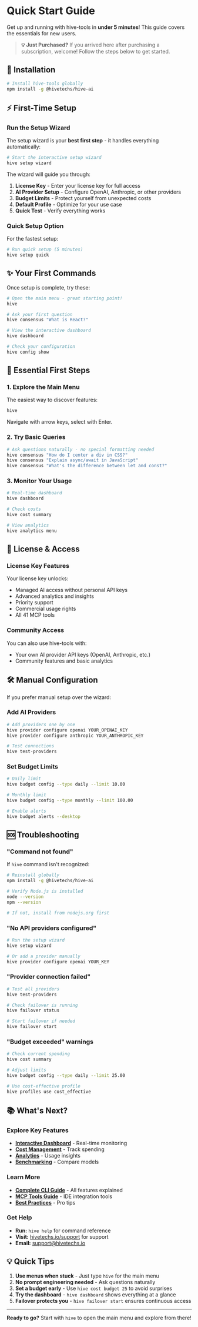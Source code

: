 # Quick Start Guide

Get up and running with hive-tools in **under 5 minutes**! This guide covers the essentials for new users.


> **💡 Just Purchased?** If you arrived here after purchasing a subscription, welcome! Follow the steps below to get started.

## 🚀 Installation

```bash
# Install hive-tools globally
npm install -g @hivetechs/hive-ai
```

## ⚡ First-Time Setup

### Run the Setup Wizard
The setup wizard is your **best first step** - it handles everything automatically:

```bash
# Start the interactive setup wizard
hive setup wizard
```

The wizard will guide you through:
1. **License Key** - Enter your license key for full access
2. **AI Provider Setup** - Configure OpenAI, Anthropic, or other providers
3. **Budget Limits** - Protect yourself from unexpected costs
4. **Default Profile** - Optimize for your use case
5. **Quick Test** - Verify everything works

### Quick Setup Option
For the fastest setup:
```bash
# Run quick setup (5 minutes)
hive setup quick
```

## ✨ Your First Commands

Once setup is complete, try these:

```bash
# Open the main menu - great starting point!
hive

# Ask your first question
hive consensus "What is React?"

# View the interactive dashboard
hive dashboard

# Check your configuration
hive config show
```

## 🎯 Essential First Steps

### 1. Explore the Main Menu
The easiest way to discover features:
```bash
hive
```
Navigate with arrow keys, select with Enter.

### 2. Try Basic Queries
```bash
# Ask questions naturally - no special formatting needed
hive consensus "How do I center a div in CSS?"
hive consensus "Explain async/await in JavaScript"
hive consensus "What's the difference between let and const?"
```

### 3. Monitor Your Usage
```bash
# Real-time dashboard
hive dashboard

# Check costs
hive cost summary

# View analytics
hive analytics menu
```

## 🔑 License & Access

### License Key Features
Your license key unlocks:
- Managed AI access without personal API keys
- Advanced analytics and insights
- Priority support
- Commercial usage rights
- All 41 MCP tools

### Community Access
You can also use hive-tools with:
- Your own AI provider API keys (OpenAI, Anthropic, etc.)
- Community features and basic analytics

## 🛠️ Manual Configuration

If you prefer manual setup over the wizard:

### Add AI Providers
```bash
# Add providers one by one
hive provider configure openai YOUR_OPENAI_KEY
hive provider configure anthropic YOUR_ANTHROPIC_KEY

# Test connections
hive test-providers
```

### Set Budget Limits
```bash
# Daily limit
hive budget config --type daily --limit 10.00

# Monthly limit
hive budget config --type monthly --limit 100.00

# Enable alerts
hive budget alerts --desktop
```

## 🆘 Troubleshooting

### "Command not found"
If `hive` command isn't recognized:
```bash
# Reinstall globally
npm install -g @hivetechs/hive-ai

# Verify Node.js is installed
node --version
npm --version

# If not, install from nodejs.org first
```

### "No API providers configured"
```bash
# Run the setup wizard
hive setup wizard

# Or add a provider manually
hive provider configure openai YOUR_KEY
```

### "Provider connection failed"
```bash
# Test all providers
hive test-providers

# Check failover is running
hive failover status

# Start failover if needed
hive failover start
```

### "Budget exceeded" warnings
```bash
# Check current spending
hive cost summary

# Adjust limits
hive budget config --type daily --limit 25.00

# Use cost-effective profile
hive profiles use cost_effective
```

## 📚 What's Next?

### Explore Key Features
- **[Interactive Dashboard](/documentation/cli-tools-guide#-interactive-dashboard)** - Real-time monitoring
- **[Cost Management](/documentation/cli-tools-guide#-cost-intelligence--budget-management)** - Track spending
- **[Analytics](/documentation/cli-tools-guide#-advanced-analytics--insights)** - Usage insights
- **[Benchmarking](/documentation/cli-tools-guide#-performance-benchmarking)** - Compare models

### Learn More
- **[Complete CLI Guide](/documentation/cli-tools-guide)** - All features explained
- **[MCP Tools Guide](/documentation/mcp-tool-guide)** - IDE integration tools
- **[Best Practices](/documentation/cli-tools-guide#-best-practices-for-beginners)** - Pro tips

### Get Help
- **Run:** `hive help` for command reference
- **Visit:** [hivetechs.io/support](/support) for support
- **Email:** support@hivetechs.io

## 💡 Quick Tips

1. **Use menus when stuck** - Just type `hive` for the main menu
2. **No prompt engineering needed** - Ask questions naturally
3. **Set a budget early** - Use `hive cost budget 25` to avoid surprises
4. **Try the dashboard** - `hive dashboard` shows everything at a glance
5. **Failover protects you** - `hive failover start` ensures continuous access

---

**Ready to go?** Start with `hive` to open the main menu and explore from there!

